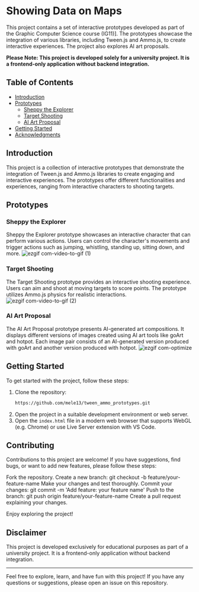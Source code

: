 # Showing Data on Maps
This project contains a set of interactive prototypes developed as part of the Graphic Computer Science course (IG11)]. The prototypes showcase the integration of various libraries, including Tween.js and Ammo.js, to create interactive experiences. The project also explores AI art proposals.

**Please Note: This project is developed solely for a university project. It is a frontend-only application without backend integration.**

## Table of Contents
- [Introduction](#introduction)
- [Prototypes](#prototypes)
  - [Sheppy the Explorer](#sheppy-the-explorer)
  - [Target Shooting](#target-shooting)
  - [AI Art Proposal](#ai-art-proposal)
- [Getting Started](#getting-started)
- [Acknowledgments](#acknowledgments)

## Introduction
This project is a collection of interactive prototypes that demonstrate the integration of Tween.js and Ammo.js libraries to create engaging and interactive experiences. The prototypes offer different functionalities and experiences, ranging from interactive characters to shooting targets.

## Prototypes
### Sheppy the Explorer
Sheppy the Explorer prototype showcases an interactive character that can perform various actions. Users can control the character's movements and trigger actions such as jumping, whistling, standing up, sitting down, and more.
![ezgif com-video-to-gif (1)](https://github.com/mele13/tween_ammo_prototypes/assets/87198060/b8e853e2-5c18-4a88-9e0f-d34eef4ece26)

### Target Shooting
The Target Shooting prototype provides an interactive shooting experience. Users can aim and shoot at moving targets to score points. The prototype utilizes Ammo.js physics for realistic interactions.
![ezgif com-video-to-gif (2)](https://github.com/mele13/tween_ammo_prototypes/assets/87198060/1f073745-4388-4cbf-991f-40bd534e9ba2)

### AI Art Proposal
The AI Art Proposal prototype presents AI-generated art compositions. It displays different versions of images created using AI art tools like goArt and hotpot. Each image pair consists of an AI-generated version produced with goArt and another version produced with hotpot.
![ezgif com-optimize](https://github.com/mele13/tween_ammo_prototypes/assets/87198060/32edaa88-794c-4bee-8dc9-376071c2f674)

## Getting Started
To get started with the project, follow these steps:
1. Clone the repository:
   ```bash
   https://github.com/mele13/tween_ammo_prototypes.git
   ```
2. Open the project in a suitable development environment or web server.
3. Open the `index.html` file in a modern web browser that supports WebGL (e.g. Chrome) or use Live Server extension with VS Code.

## Contributing
Contributions to this project are welcome! If you have suggestions, find bugs, or want to add new features, please follow these steps:

Fork the repository.
Create a new branch: git checkout -b feature/your-feature-name
Make your changes and test thoroughly.
Commit your changes: git commit -m 'Add feature: your feature name'
Push to the branch: git push origin feature/your-feature-name
Create a pull request explaining your changes.

Enjoy exploring the project!

## Disclaimer
This project is developed exclusively for educational purposes as part of a university project. It is a frontend-only application without backend integration.

--------------------------------------------------

Feel free to explore, learn, and have fun with this project! If you have any questions or suggestions, please open an issue on this repository.

